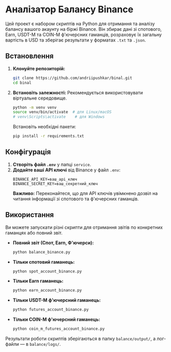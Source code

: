 # Аналізатор Балансу Binance

Цей проект є набором скриптів на Python для отримання та аналізу балансу вашого акаунту на біржі Binance. Він збирає дані зі спотового, Earn, USDT-M та COIN-M ф'ючерсних гаманців, розраховує їх загальну вартість в USD та зберігає результати у форматах `.txt` та `.json`.

## Встановлення

1.  **Клонуйте репозиторій:**
    ```bash
    git clone https://github.com/andriipushkar/binal.git
    cd binal
    ```

2.  **Встановіть залежності:**
    Рекомендується використовувати віртуальне середовище.
    ```bash
    python -m venv venv
    source venv/bin/activate  # для Linux/macOS
    # venv\Scripts\activate    # для Windows
    ```
    Встановіть необхідні пакети:
    ```bash
    pip install -r requirements.txt
    ```

## Конфігурація

1.  **Створіть файл `.env`** у папці `service`.
2.  **Додайте ваші API ключі** від Binance у файл `.env`:
    ```
    BINANCE_API_KEY=ваш_api_ключ
    BINANCE_SECRET_KEY=ваш_секретний_ключ
    ```
    **Важливо:** Переконайтеся, що для API ключів увімкнено дозвіл на читання інформації зі спотового та ф'ючерсних гаманців.

## Використання

Ви можете запускати різні скрипти для отримання звітів по конкретних гаманцях або повний звіт.

*   **Повний звіт (Спот, Earn, Ф'ючерси):**
    ```bash
    python balance_binance.py
    ```

*   **Тільки спотовий гаманець:**
    ```bash
    python spot_account_binance.py
    ```

*   **Тільки Earn гаманець:**
    ```bash
    python earn_account_binance.py
    ```

*   **Тільки USDT-M ф'ючерсний гаманець:**
    ```bash
    python futures_account_binance.py
    ```

*   **Тільки COIN-M ф'ючерсний гаманець:**
    ```bash
    python coin_m_futures_account_binance.py
    ```

Результати роботи скриптів зберігаються в папку `balance/output/`, а лог-файли — в `balance/logs/`.
